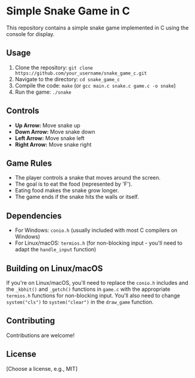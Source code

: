 # Simple Snake Game in C

This repository contains a simple snake game implemented in C using the console for display.

## Usage

1. Clone the repository: `git clone https://github.com/your_username/snake_game_c.git`
2. Navigate to the directory: `cd snake_game_c`
3. Compile the code: `make` (or `gcc main.c snake.c game.c -o snake`)
4. Run the game: `./snake`

## Controls

- **Up Arrow:** Move snake up
- **Down Arrow:** Move snake down
- **Left Arrow:** Move snake left
- **Right Arrow:** Move snake right

## Game Rules

- The player controls a snake that moves around the screen.
- The goal is to eat the food (represented by 'F').
- Eating food makes the snake grow longer.
- The game ends if the snake hits the walls or itself.

## Dependencies

- For Windows: `conio.h` (usually included with most C compilers on Windows)
- For Linux/macOS: `termios.h` (for non-blocking input - you'll need to adapt the `handle_input` function)

## Building on Linux/macOS

If you're on Linux/macOS, you'll need to replace the `conio.h` includes and the `_kbhit()` and `_getch()` functions in `game.c` with the appropriate `termios.h` functions for non-blocking input.  You'll also need to change `system("cls")` to `system("clear")` in the `draw_game` function.

## Contributing

Contributions are welcome!

## License

[Choose a license, e.g., MIT]
